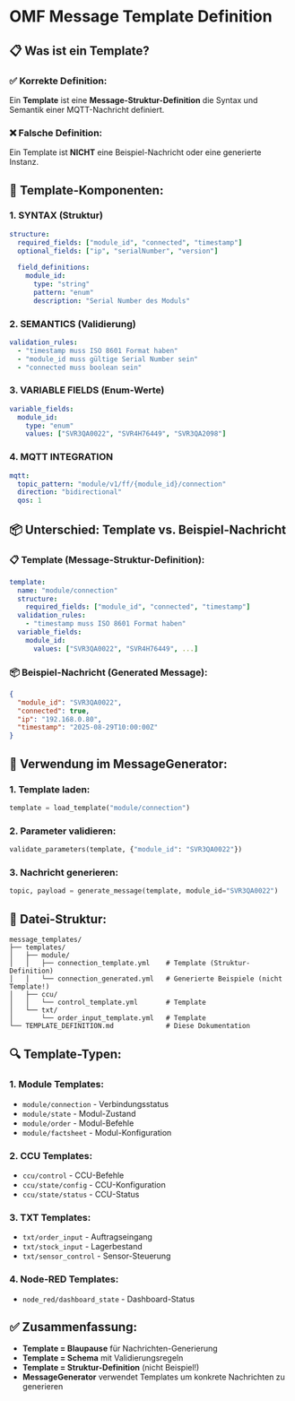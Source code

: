 # OMF Message Template Definition

## **📋 Was ist ein Template?**

### **✅ Korrekte Definition:**
Ein **Template** ist eine **Message-Struktur-Definition** die Syntax und Semantik einer MQTT-Nachricht definiert.

### **❌ Falsche Definition:**
Ein Template ist **NICHT** eine Beispiel-Nachricht oder eine generierte Instanz.

## **🔧 Template-Komponenten:**

### **1. SYNTAX (Struktur)**
```yaml
structure:
  required_fields: ["module_id", "connected", "timestamp"]
  optional_fields: ["ip", "serialNumber", "version"]
  
  field_definitions:
    module_id:
      type: "string"
      pattern: "enum"
      description: "Serial Number des Moduls"
```

### **2. SEMANTICS (Validierung)**
```yaml
validation_rules:
  - "timestamp muss ISO 8601 Format haben"
  - "module_id muss gültige Serial Number sein"
  - "connected muss boolean sein"
```

### **3. VARIABLE FIELDS (Enum-Werte)**
```yaml
variable_fields:
  module_id:
    type: "enum"
    values: ["SVR3QA0022", "SVR4H76449", "SVR3QA2098"]
```

### **4. MQTT INTEGRATION**
```yaml
mqtt:
  topic_pattern: "module/v1/ff/{module_id}/connection"
  direction: "bidirectional"
  qos: 1
```

## **📦 Unterschied: Template vs. Beispiel-Nachricht**

### **📋 Template (Message-Struktur-Definition):**
```yaml
template:
  name: "module/connection"
  structure:
    required_fields: ["module_id", "connected", "timestamp"]
  validation_rules:
    - "timestamp muss ISO 8601 Format haben"
  variable_fields:
    module_id:
      values: ["SVR3QA0022", "SVR4H76449", ...]
```

### **📦 Beispiel-Nachricht (Generated Message):**
```json
{
  "module_id": "SVR3QA0022",
  "connected": true,
  "ip": "192.168.0.80",
  "timestamp": "2025-08-29T10:00:00Z"
}
```

## **🎯 Verwendung im MessageGenerator:**

### **1. Template laden:**
```python
template = load_template("module/connection")
```

### **2. Parameter validieren:**
```python
validate_parameters(template, {"module_id": "SVR3QA0022"})
```

### **3. Nachricht generieren:**
```python
topic, payload = generate_message(template, module_id="SVR3QA0022")
```

## **📁 Datei-Struktur:**

```
message_templates/
├── templates/
│   ├── module/
│   │   ├── connection_template.yml    # Template (Struktur-Definition)
│   │   └── connection_generated.yml   # Generierte Beispiele (nicht Template!)
│   ├── ccu/
│   │   └── control_template.yml       # Template
│   └── txt/
│       └── order_input_template.yml   # Template
└── TEMPLATE_DEFINITION.md             # Diese Dokumentation
```

## **🔍 Template-Typen:**

### **1. Module Templates:**
- `module/connection` - Verbindungsstatus
- `module/state` - Modul-Zustand
- `module/order` - Modul-Befehle
- `module/factsheet` - Modul-Konfiguration

### **2. CCU Templates:**
- `ccu/control` - CCU-Befehle
- `ccu/state/config` - CCU-Konfiguration
- `ccu/state/status` - CCU-Status

### **3. TXT Templates:**
- `txt/order_input` - Auftragseingang
- `txt/stock_input` - Lagerbestand
- `txt/sensor_control` - Sensor-Steuerung

### **4. Node-RED Templates:**
- `node_red/dashboard_state` - Dashboard-Status

## **✅ Zusammenfassung:**

- **Template = Blaupause** für Nachrichten-Generierung
- **Template = Schema** mit Validierungsregeln
- **Template = Struktur-Definition** (nicht Beispiel!)
- **MessageGenerator** verwendet Templates um konkrete Nachrichten zu generieren
